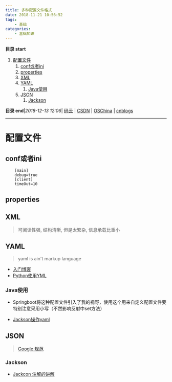 ```yaml
---
title: 多种配置文件格式
date: 2018-11-21 10:56:52
tags: 
    - 基础
categories: 
    - 基础知识
---
```


**目录 start**
 
1. [配置文件](#配置文件)
    1. [conf或者ini](#conf或者ini)
    1. [properties](#properties)
    1. [XML](#xml)
    1. [YAML](#yaml)
        1. [Java使用](#java使用)
    1. [JSON](#json)
        1. [Jackson](#jackson)

**目录 end**|_2018-12-13 12:06_| [码云](https://gitee.com/gin9) | [CSDN](http://blog.csdn.net/kcp606) | [OSChina](https://my.oschina.net/kcp1104) | [cnblogs](http://www.cnblogs.com/kuangcp)
****************************************
# 配置文件

## conf或者ini
```
    [main]
    debug=true
    [client]
    timeOut=10
```

## properties

## XML
> 可阅读性强, 结构清晰, 但是太繁杂, 信息承载比重小

## YAML
> yaml is ain't markup language

- [入门博客](http://blog.csdn.net/liukuan73/article/details/78031693)
- [Python使用YML](http://www.cnblogs.com/c9com/archive/2013/01/05/2845539.html)

### Java使用
- Springboot将这种配置文件引入了我的视野，使用这个用来自定义配置文件要特别注意采用小写（不然影响反射中set方法）

- [Jackson操作yaml](https://dzone.com/articles/read-yaml-in-java-with-jackson)

## JSON
> [Google 规范](https://github.com/darcyliu/google-styleguide/blob/master/JSONStyleGuide.md)

### Jackson
- [Jackcon 注解的讲解](http://blog.csdn.net/sdyy321/article/details/40298081)
